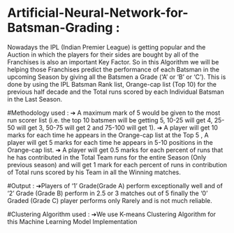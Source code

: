 #  Artificial-Neural-Network-for-Batsman-Grading :
Nowadays the IPL (Indian Premier League) is getting popular and the Auction 
in which the players for their sides are bought by all of the Franchises is also 
an important Key Factor. So in this Algorithm we will be helping those 
Franchises predict the performance of each Batsman in the upcoming Season 
by giving all the Batsmen a Grade (‘A’ or ‘B’ or ‘C’). This is done by using 
the IPL Batsman Rank list, Orange-cap list (Top 10) for the previous half 
decade and the Total runs scored by each Individual Batsman in the Last 
Season.

#Methodology used :
➔ A maximum mark of 5 would be given to the most run scorer list (i.e. the 
top 10 batsmen will be getting 5, 10-25 will get 4, 25-50 will get 3, 50-75 will get 
2 and 75-100 will get 1).
➔ A player will get 10 marks for each time he appears in the Orange-cap list 
at the Top 5 , A player will get 5 marks for each time he appears in 5-10 
positions in the Orange-cap list.
➔ A player will get 0.5 marks for each percent of runs that he has contributed 
in the Total Team runs for the entire Season (Only previous season) and will 
get 1 mark for each percent of runs in contribution of Total runs scored by his 
Team in all the Winning matches.

#Output :
➔Players of ‘1’ Grade(Grade A) perform exceptionally well and of ‘2’ Grade (Grade B) perform in 
2.5 or 3 matches out of 5 finally the ‘0’ Graded (Grade C) player performs only Rarely and is not much reliable.

#Clustering Algorithm used :
➔We use K-means Clustering Algorithm for this Machine Learning Model Implementation

